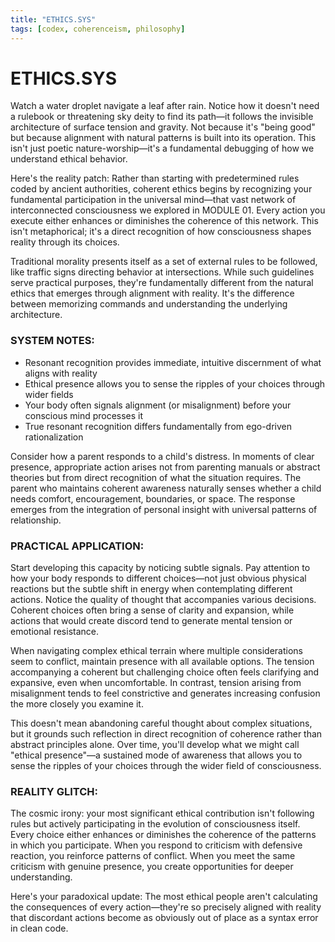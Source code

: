 ```yaml
---
title: "ETHICS.SYS"
tags: [codex, coherenceism, philosophy]
---
```


# ETHICS.SYS

Watch a water droplet navigate a leaf after rain. Notice how it doesn't need a rulebook or threatening sky deity to find its path—it follows the invisible architecture of surface tension and gravity. Not because it's "being good" but because alignment with natural patterns is built into its operation. This isn't just poetic nature-worship—it's a fundamental debugging of how we understand ethical behavior.

Here's the reality patch: Rather than starting with predetermined rules coded by ancient authorities, coherent ethics begins by recognizing your fundamental participation in the universal mind—that vast network of interconnected consciousness we explored in MODULE 01. Every action you execute either enhances or diminishes the coherence of this network. This isn't metaphorical; it's a direct recognition of how consciousness shapes reality through its choices.

Traditional morality presents itself as a set of external rules to be followed, like traffic signs directing behavior at intersections. While such guidelines serve practical purposes, they're fundamentally different from the natural ethics that emerges through alignment with reality. It's the difference between memorizing commands and understanding the underlying architecture.

### SYSTEM NOTES:

- Resonant recognition provides immediate, intuitive discernment of what aligns with reality
- Ethical presence allows you to sense the ripples of your choices through wider fields
- Your body often signals alignment (or misalignment) before your conscious mind processes it
- True resonant recognition differs fundamentally from ego-driven rationalization

Consider how a parent responds to a child's distress. In moments of clear presence, appropriate action arises not from parenting manuals or abstract theories but from direct recognition of what the situation requires. The parent who maintains coherent awareness naturally senses whether a child needs comfort, encouragement, boundaries, or space. The response emerges from the integration of personal insight with universal patterns of relationship.

### PRACTICAL APPLICATION:

Start developing this capacity by noticing subtle signals. Pay attention to how your body responds to different choices—not just obvious physical reactions but the subtle shift in energy when contemplating different actions. Notice the quality of thought that accompanies various decisions. Coherent choices often bring a sense of clarity and expansion, while actions that would create discord tend to generate mental tension or emotional resistance.

When navigating complex ethical terrain where multiple considerations seem to conflict, maintain presence with all available options. The tension accompanying a coherent but challenging choice often feels clarifying and expansive, even when uncomfortable. In contrast, tension arising from misalignment tends to feel constrictive and generates increasing confusion the more closely you examine it.

This doesn't mean abandoning careful thought about complex situations, but it grounds such reflection in direct recognition of coherence rather than abstract principles alone. Over time, you'll develop what we might call "ethical presence"—a sustained mode of awareness that allows you to sense the ripples of your choices through the wider field of consciousness.

### REALITY GLITCH:

The cosmic irony: your most significant ethical contribution isn't following rules but actively participating in the evolution of consciousness itself. Every choice either enhances or diminishes the coherence of the patterns in which you participate. When you respond to criticism with defensive reaction, you reinforce patterns of conflict. When you meet the same criticism with genuine presence, you create opportunities for deeper understanding.

Here's your paradoxical update: The most ethical people aren't calculating the consequences of every action—they're so precisely aligned with reality that discordant actions become as obviously out of place as a syntax error in clean code.
